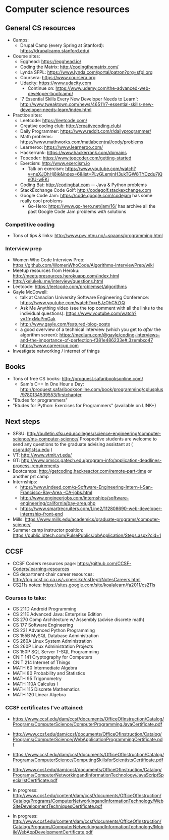 # Computer science resources #

## General CS resources ##
+ Camps:
  + Drupal Camp (every Spring at Stanford): https://drupalcamp.stanford.edu/
+ Course sites:
  + Egghead: https://egghead.io/
  + Coding the Matrix: http://codingthematrix.com/
  + Lynda SFPL: https://www.lynda.com/portal/patron?org=sfpl.org
  + Coursera: https://www.coursera.org
  + Udacity: https://www.udacity.com
    + Continue on: https://www.udemy.com/the-advanced-web-developer-bootcamp/
  + '7 Essential Skills Every New Developer Needs to Learn': http://www.tweaktown.com/news/46511/7-essential-skills-new-developer-needs-learn/index.html
+ Practice sites:
  + Leetcode: https://leetcode.com/
  + Creative coding club: http://creativecoding.club/
  + Daily Programmer: https://www.reddit.com/r/dailyprogrammer/
  + Math problems: https://www.mathworks.com/matlabcentral/cody/problems
  + Learneroo: https://www.learneroo.com/
  + Hackerrank: https://www.hackerrank.com/domains
  + Topcoder: https://www.topcoder.com/getting-started
  + Exercism: http://www.exercism.io
     + Talk on exercism: https://www.youtube.com/watch?v=neXJOhHj8ik&index=6&list=PLyGLemjnH3ukTGW8TYCzdu7jQe0U-wEKi
  + Coding Bat: http://codingbat.com -- Java & Python problems
  + StackExchange Code Golf: http://codegolf.stackexchange.com
  + Google Code Jam: https://code.google.com/codejam has some really cool problems
    + Go-Hero: https://www.go-hero.net/jam/16/ has archive all the past Google Code Jam problems *with* solutions

### Competitive coding
+ Tons of tips & links: http://www.pvv.ntnu.no/~spaans/programming.html

### Interview prep ###
+ Women Who Code Interview Prep: https://github.com/WomenWhoCode/Algorithms-InterviewPrep/wiki
+ Meetup resources from Heroku: http://meetupresources.herokuapp.com/index.html
+ http://kelukelu.me/interview/questions.html
+ Leetcode: https://leetcode.com/problemset/algorithms
+ Gayle McDowell:
  + talk at Canadian University Software Engineering Conference: https://www.youtube.com/watch?v=rEJzOhC5ZtQ
  + Ask Me Anything video (see the top comment with all the links to the individual questions): https://www.youtube.com/watch?v=1fqxMuPmGak
  + http://www.gayle.com/featured-blog-posts
  + a good overview of a technical interview (which you get to *after* the algorithm screen): https://medium.com/@gayle/coding-interviews-and-the-importance-of-perfection-f381e486233e#.3zembxo47
  + https://www.careercup.com
+ Investigate networking / internet of things


## Books ## 
+ Tons of free CS books: http://proquest.safaribooksonline.com/
  + Sam's C++ In One Hour a Day: http://proquest.safaribooksonline.com/book/programming/cplusplus/9780134539553/firstchapter
+ "Etudes for programmers" 
+ "Etudes for Python: Exercises for Programmers" (available on LINK+)


## Next steps ##
+ SFSU: http://bulletin.sfsu.edu/colleges/science-engineering/computer-science/ms-computer-science/
Prospective students are welcome to send any questions to the graduate advising assistant at ( csgrad@sfsu.edu )
+ VT: http://www.vtmit.vt.edu/
+ GT: http://www.omscs.gatech.edu/program-info/application-deadlines-process-requirements
+ Bootcamps: http://getcoding.hackreactor.com/remote-part-time or another p/t camp
+ Internships:
  + https://www.indeed.com/q-Software-Engineering-Intern-l-San-Francisco-Bay-Area,-CA-jobs.html
  + http://www.engineerjobs.com/internships/software-engineering/california/bay-area.php
  + https://www.smartrecruiters.com/Line2/112808690-web-developer-internship-front-end
+ Mills: https://www.mills.edu/academics/graduate-programs/computer-science/
+ Summer camp instructor position: https://public.idtech.com/PulsePublic/JobApplication/Steps.aspx?cid=1


## CCSF ##
+ CCSF Coders resources page: https://github.com/CCSF-Coders/learning-resources
+ CS department chair career resources: http://fog.ccsf.cc.ca.us/~cpersiko/csDept/NotesCareers.html
+ CS211s notes: https://sites.google.com/site/koalalearn/fa2011/cs211s

### Courses to take: ###
+ CS   211D  Android Programming
+ CS   211E  Advanced Java: Enterprise Edition
+ CS   270   Comp Architecture w/ Assembly (advise discrete math)
+ CS   177   Software Engineering
+ CS   231   Advanced Python Programming
+ CS   155B  MySQL Database Administration
+ CS   260A  Linux System Administration
+ CS   260P  Linux Administration Projects  
+ CS   150P SQL Server T-SQL Programming  
+ CNIT 141   Cryptography for Computers
+ CNIT 214   Internet of Things
+ MATH  60   Intermediate Algebra
+ MATH  80   Probability and Statistics 
+ MATH  95   Trigonometry
+ MATH 110A  Calculus I 
+ MATH 115   Discrete Mathematics 
+ MATH 120   Linear Algebra

### CCSF certificates I've attained: ###
  + https://www.ccsf.edu/dam/ccsf/documents/OfficeOfInstruction/Catalog/Programs/ComputerScience/ComputerProgrammingJavaCertificate.pdf
  + http://www.ccsf.edu/dam/ccsf/documents/OfficeOfInstruction/Catalog/Programs/ComputerScience/WebApplicationProgrammingCertificate.pdf
  + https://www.ccsf.edu/dam/ccsf/documents/OfficeOfInstruction/Catalog/Programs/ComputerScience/ComputingSkillsforScientistsCertificate.pdf
  + http://www.ccsf.edu/dam/ccsf/documents/OfficeOfInstruction/Catalog/Programs/ComputerNetworkingandInformationTechnology/JavaScriptSpecialistCertificate.pdf

  + In progress: http://www.ccsf.edu/content/dam/ccsf/documents/OfficeOfInstruction/Catalog/Programs/ComputerNetworkingandInformationTechnology/WebSiteDevelopmentTechniquesCertificate.pdf 
  + In progress: http://www.ccsf.edu/content/dam/ccsf/documents/OfficeOfInstruction/Catalog/Programs/ComputerNetworkingandInformationTechnology/MobileWebAppDevelopmentCertificate.pdf
